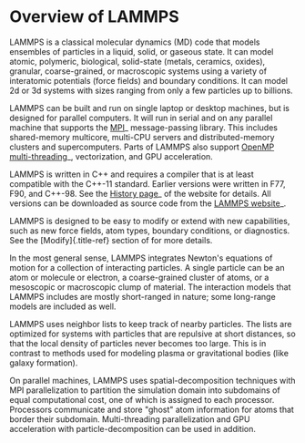 # Overview of LAMMPS

LAMMPS is a classical molecular dynamics (MD) code that models ensembles
of particles in a liquid, solid, or gaseous state. It can model atomic,
polymeric, biological, solid-state (metals, ceramics, oxides), granular,
coarse-grained, or macroscopic systems using a variety of interatomic
potentials (force fields) and boundary conditions. It can model 2d or 3d
systems with sizes ranging from only a few particles up to billions.

LAMMPS can be built and run on single laptop or desktop machines, but is
designed for parallel computers. It will run in serial and on any
parallel machine that supports the
[MPI](https://en.wikipedia.org/wiki/Message_Passing_Interface)\_
message-passing library. This includes shared-memory multicore,
multi-CPU servers and distributed-memory clusters and supercomputers.
Parts of LAMMPS also support [OpenMP
multi-threading](https://www.openmp.org)\_, vectorization, and GPU
acceleration.

LAMMPS is written in C++ and requires a compiler that is at least
compatible with the C++-11 standard. Earlier versions were written in
F77, F90, and C++-98. See the [History
page](https://www.lammps.org/history.html)\_ of the website for details.
All versions can be downloaded as source code from the [LAMMPS
website](https://www.lammps.org)\_.

LAMMPS is designed to be easy to modify or extend with new capabilities,
such as new force fields, atom types, boundary conditions, or
diagnostics. See the [Modify]{.title-ref} section of for more details.

In the most general sense, LAMMPS integrates Newton\'s equations of
motion for a collection of interacting particles. A single particle can
be an atom or molecule or electron, a coarse-grained cluster of atoms,
or a mesoscopic or macroscopic clump of material. The interaction models
that LAMMPS includes are mostly short-ranged in nature; some long-range
models are included as well.

LAMMPS uses neighbor lists to keep track of nearby particles. The lists
are optimized for systems with particles that are repulsive at short
distances, so that the local density of particles never becomes too
large. This is in contrast to methods used for modeling plasma or
gravitational bodies (like galaxy formation).

On parallel machines, LAMMPS uses spatial-decomposition techniques with
MPI parallelization to partition the simulation domain into subdomains
of equal computational cost, one of which is assigned to each processor.
Processors communicate and store \"ghost\" atom information for atoms
that border their subdomain. Multi-threading parallelization and GPU
acceleration with particle-decomposition can be used in addition.
